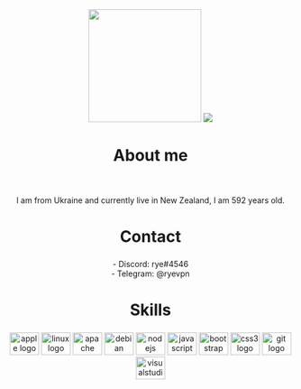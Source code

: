 <div align="center">
  <img height="200" src="http://rye1.lol/n6abN/direct"  />
  <img src=https://github-readme-stats.vercel.app/api?username=ryebread-1&&show_icons=true&title_color=ffffff&icon_color=bb2acf&text_color=daf7dc&bg_color=151515
</div>

###

<h1 align="center">About me</h1>

###

<br clear="both">

<p align="center">I am from Ukraine and currently live in New Zealand, I am 592 years old.</p>

###

<h1 align="center">Contact</h1>

###

<p align="center">- Discord: rye#4546 <br>- Telegram: @ryevpn

###

<h1 align="center">Skills</h1>

###

<div align="center">
  <img src="https://cdn.jsdelivr.net/gh/devicons/devicon/icons/apple/apple-original.svg" height="40" width="52" alt="apple logo"  />
  <img src="https://cdn.jsdelivr.net/gh/devicons/devicon/icons/linux/linux-original.svg" height="40" width="52" alt="linux logo"  />
  <img src="https://cdn.jsdelivr.net/gh/devicons/devicon/icons/apache/apache-original.svg" height="40" width="52" alt="apache logo"  />
  <img src="https://cdn.jsdelivr.net/gh/devicons/devicon/icons/debian/debian-original.svg" height="40" width="52" alt="debian logo"  />
  <img src="https://cdn.jsdelivr.net/gh/devicons/devicon/icons/nodejs/nodejs-original.svg" height="40" width="52" alt="nodejs logo"  />
  <img src="https://cdn.jsdelivr.net/gh/devicons/devicon/icons/javascript/javascript-original.svg" height="40" width="52" alt="javascript logo"  />
  <img src="https://cdn.jsdelivr.net/gh/devicons/devicon/icons/bootstrap/bootstrap-original.svg" height="40" width="52" alt="bootstrap logo"  />
  <img src="https://cdn.jsdelivr.net/gh/devicons/devicon/icons/css3/css3-original.svg" height="40" width="52" alt="css3 logo"  />
  <img src="https://cdn.jsdelivr.net/gh/devicons/devicon/icons/git/git-original.svg" height="40" width="52" alt="git logo"  />
  <img src="https://cdn.jsdelivr.net/gh/devicons/devicon/icons/visualstudio/visualstudio-plain.svg" height="40" width="52" alt="visualstudio logo"  />
</div>
